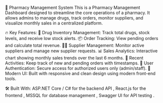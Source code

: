 🧾 Pharmacy Management System
This is a Pharmacy Management Dashboard designed to streamline the core operations of a pharmacy. It allows admins to manage drugs, track orders, monitor suppliers, and visualize monthly sales in a centralized platform.

🔥 Key Features:
💊 Drug Inventory Management: Track total drugs, stock levels, and receive low stock alerts.
📦 Order Tracking: View pending orders and calculate total revenue.
🧑‍💼 Supplier Management: Monitor active suppliers and manage new supplier requests.
📊 Sales Analytics: Interactive chart showing monthly sales trends over the last 6 months.
📝 Recent Activities: Keep track of new and pending orders with timestamps.
🔐 User Authentication: Secure access for authorized users only (admin/staff).
🧼 Modern UI: Built with responsive and clean design using modern front-end tools.

🛠️ Built With:
ASP.NET Core / C# for the backend API ,
React.js  for the frontend , 
MSSQL for database management , 
Swagger UI for API testing .
